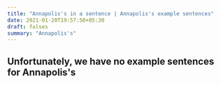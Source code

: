 ```yaml
---
title: "Annapolis's in a sentence | Annapolis's example sentences"
date: 2021-01-20T19:57:50+05:30
draft: falses
summary: "Annapolis's"
---
```

## Unfortunately, we have no example sentences for Annapolis's                 
